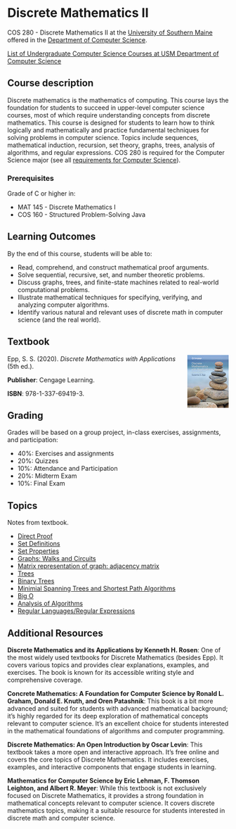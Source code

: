 # Discrete Mathematics II
COS 280 - Discrete Mathematics II at the [University of Southern Maine](https://usm.maine.edu/cos/) offered in the [Department of Computer Science](https://usm.maine.edu/department-computer-science/).

[List of Undergraduate Computer Science Courses at USM Department of Computer Science](usm_cos.md)


## Course description

Discrete mathematics is the mathematics of computing. This course lays the foundation for students to succeed in upper-level computer science courses, most of which require understanding concepts from discrete mathematics. This course is designed for students to learn how to think logically and mathematically and practice fundamental techniques for solving problems in computer science. Topics include sequences, mathematical induction, recursion, set theory, graphs, trees, analysis of algorithms, and regular expressions. COS 280 is required for the Computer Science major (see all [requirements for Computer Science](https://catalog.usm.maine.edu/preview_program.php?catoid=13&poid=2601)).


### Prerequisites

Grade of C or higher in:

* MAT 145 - Discrete Mathematics I
* COS 160 - Structured Problem-Solving Java


## Learning Outcomes

By the end of this course, students will be able to:

* Read, comprehend, and construct mathematical proof arguments.
* Solve sequential, recursive, set, and number theoretic problems.
* Discuss graphs, trees, and finite-state machines related to real-world computational problems.
* Illustrate mathematical techniques for specifying, verifying, and analyzing computer algorithms.
* Identify various natural and relevant uses of discrete math in computer science (and the real world).


## Textbook
<img align="right" style="float:right;" src="epp.jpg">

Epp, S. S. (2020). *Discrete Mathematics with Applications* (5th ed.). 

**Publisher**: Cengage Learning. 

**ISBN**: 978-1-337-69419-3.



## Grading

Grades will be based on a group project, in-class exercises, assignments, and participation:

* 40%: Exercises and assignments
* 20%: Quizzes
* 10%: Attendance and Participation
* 20%: Midterm Exam
* 10%: Final Exam


## Topics

Notes from textbook.

* [Direct Proof](topics/directproof1.txt)
* [Set Definitions](topics/sets1.txt)
* [Set Properties](topics/sets2.txt)
* [Graphs: Walks and Circuits](topics/walks.txt)
* [Matrix representation of graph: adjacency matrix](topics/adjacency-mat.txt)
* [Trees](topics/trees.txt)
* [Binary Trees](topics/binary-trees.txt)
* [Minimial Spanning Trees and Shortest Path Algorithms](topics/mst.txt)
* [Big O](topics/bigo.txt)
* [Analysis of Algorithms](topics/algo.txt)
* [Regular Languages/Regular Expressions](topics/regex.txt)

## Additional Resources

**Discrete Mathematics and its Applications by Kenneth H. Rosen**: One of the most widely used textbooks for Discrete Mathematics (besides Epp). It covers various topics and provides clear explanations, examples, and exercises. The book is known for its accessible writing style and comprehensive coverage.

**Concrete Mathematics: A Foundation for Computer Science by Ronald L. Graham, Donald E. Knuth, and Oren Patashnik**: This book is a bit more advanced and suited for students with advanced mathematical background; it’s highly regarded for its deep exploration of mathematical concepts relevant to computer science. It’s an excellent choice for students interested in the mathematical foundations of algorithms and computer programming.

**Discrete Mathematics: An Open Introduction by Oscar Levin**: This textbook takes a more open and interactive approach. It’s free online and covers the core topics of Discrete Mathematics. It includes exercises, examples, and interactive components that engage students in learning.

**Mathematics for Computer Science by Eric Lehman, F. Thomson Leighton, and Albert R. Meyer**: While this textbook is not exclusively focused on Discrete Mathematics, it provides a strong foundation in mathematical concepts relevant to computer science. It covers discrete mathematics topics, making it a suitable resource for students interested in discrete math and computer science.


